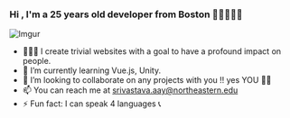 ### Hi , I'm a 25 years old developer from Boston 👋🏽👨🏽‍💻

<!--
**srivastava-aayush001407816/srivastava-aayush001407816** is a ✨ _special_ ✨ repository because its `README.md` (this file) appears on your GitHub profile. -->
<!--![me](aayush.png) -->
![Imgur](https://i.imgur.com/ST6360Y.png?1)

- 👨🏽‍🎓 I create trivial websites with a goal to have a profound impact on people.
- 🌱 I’m currently learning Vue.js, Unity.
- 👯 I’m looking to collaborate on any projects with you !! yes YOU 🙌🏽
- 📫 You can reach me at srivastava.aay@northeastern.edu
- ⚡ Fun fact: I can speak 4 languages 📞

